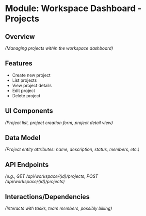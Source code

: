 # Module: Workspace Dashboard - Projects

## Overview
*(Managing projects within the workspace dashboard)*

## Features
- Create new project
- List projects
- View project details
- Edit project
- Delete project

## UI Components
*(Project list, project creation form, project detail view)*

## Data Model
*(Project entity attributes: name, description, status, members, etc.)*

## API Endpoints
*(e.g., GET /api/workspace/{id}/projects, POST /api/workspace/{id}/projects)*

## Interactions/Dependencies
*(Interacts with tasks, team members, possibly billing)* 